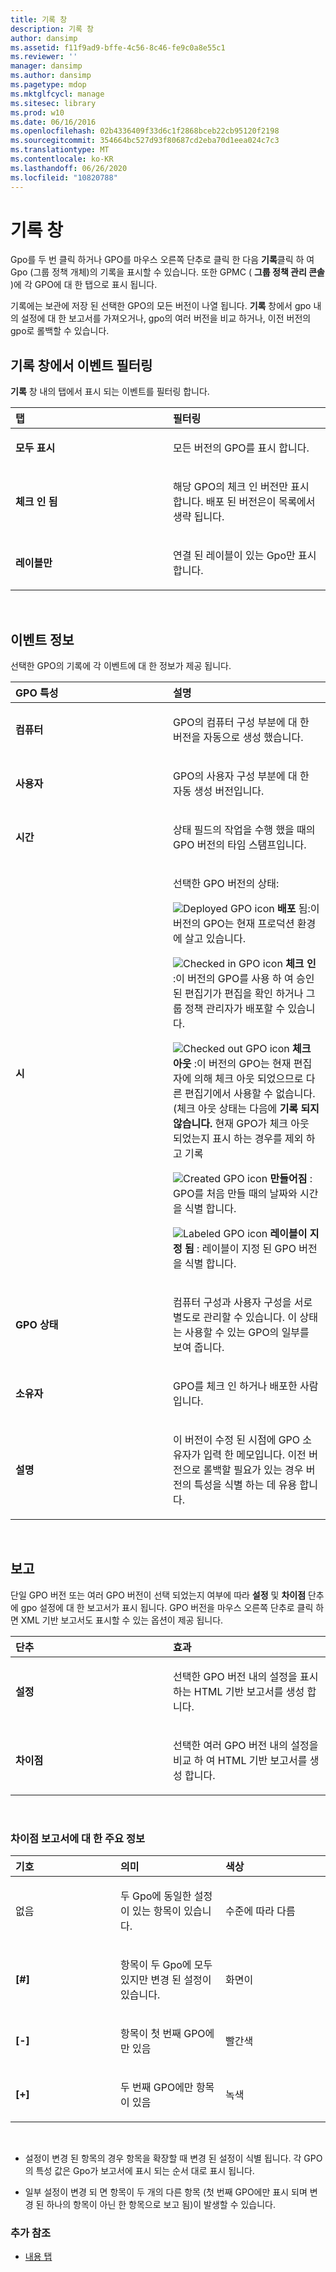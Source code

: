 ```yaml
---
title: 기록 창
description: 기록 창
author: dansimp
ms.assetid: f11f9ad9-bffe-4c56-8c46-fe9c0a8e55c1
ms.reviewer: ''
manager: dansimp
ms.author: dansimp
ms.pagetype: mdop
ms.mktglfcycl: manage
ms.sitesec: library
ms.prod: w10
ms.date: 06/16/2016
ms.openlocfilehash: 02b4336409f33d6c1f2868bceb22cb95120f2198
ms.sourcegitcommit: 354664bc527d93f80687cd2eba70d1eea024c7c3
ms.translationtype: MT
ms.contentlocale: ko-KR
ms.lasthandoff: 06/26/2020
ms.locfileid: "10820788"
---
```

# 기록 창


Gpo를 두 번 클릭 하거나 GPO를 마우스 오른쪽 단추로 클릭 한 다음 **기록**클릭 하 여 Gpo (그룹 정책 개체)의 기록을 표시할 수 있습니다. 또한 GPMC ( **그룹 정책 관리 콘솔** )에 각 GPO에 대 한 탭으로 표시 됩니다.

기록에는 보관에 저장 된 선택한 GPO의 모든 버전이 나열 됩니다. **기록** 창에서 gpo 내의 설정에 대 한 보고서를 가져오거나, gpo의 여러 버전을 비교 하거나, 이전 버전의 gpo로 롤백할 수 있습니다.

## 기록 창에서 이벤트 필터링


**기록** 창 내의 탭에서 표시 되는 이벤트를 필터링 합니다.

<table>
<colgroup>
<col width="50%" />
<col width="50%" />
</colgroup>
<thead>
<tr class="header">
<th align="left">탭</th>
<th align="left">필터링</th>
</tr>
</thead>
<tbody>
<tr class="odd">
<td align="left"><p><strong>모두 표시</strong></p></td>
<td align="left"><p>모든 버전의 GPO를 표시 합니다.</p></td>
</tr>
<tr class="even">
<td align="left"><p><strong>체크 인 됨</strong></p></td>
<td align="left"><p>해당 GPO의 체크 인 버전만 표시 합니다. 배포 된 버전은이 목록에서 생략 됩니다.</p></td>
</tr>
<tr class="odd">
<td align="left"><p><strong>레이블만</strong></p></td>
<td align="left"><p>연결 된 레이블이 있는 Gpo만 표시 합니다.</p></td>
</tr>
</tbody>
</table>

 

## 이벤트 정보


선택한 GPO의 기록에 각 이벤트에 대 한 정보가 제공 됩니다.

<table>
<colgroup>
<col width="50%" />
<col width="50%" />
</colgroup>
<thead>
<tr class="header">
<th align="left">GPO 특성</th>
<th align="left">설명</th>
</tr>
</thead>
<tbody>
<tr class="odd">
<td align="left"><p><strong>컴퓨터</strong></p></td>
<td align="left"><p>GPO의 컴퓨터 구성 부분에 대 한 버전을 자동으로 생성 했습니다.</p></td>
</tr>
<tr class="even">
<td align="left"><p><strong>사용자</strong></p></td>
<td align="left"><p>GPO의 사용자 구성 부분에 대 한 자동 생성 버전입니다.</p></td>
</tr>
<tr class="odd">
<td align="left"><p><strong>시간</strong></p></td>
<td align="left"><p>상태 필드의 작업을 수행 했을 때의 GPO 버전의 타임 스탬프입니다.</p></td>
</tr>
<tr class="even">
<td align="left"><p><strong>시</strong></p></td>
<td align="left"><p>선택한 GPO 버전의 상태:</p>
<p><img src="images/36f6b687-f5cc-40d1-805f-b191d1fb1ace.gif" alt="Deployed GPO icon" /> <strong>배포 </strong> 됨:이 버전의 GPO는 현재 프로덕션 환경에 살고 있습니다.</p>
<p><img src="images/57b610a5-1c71-4d26-9173-d04abd495fcc.gif" alt="Checked in GPO icon" /> <strong>체크 인 </strong> :이 버전의 GPO를 사용 하 여 승인 된 편집기가 편집을 확인 하거나 그룹 정책 관리자가 배포할 수 있습니다.</p>
<p><img src="images/8e7a7c4e-809a-435a-8b29-30d797936210.gif" alt="Checked out GPO icon" /> <strong>체크 아웃 </strong> :이 버전의 GPO는 현재 편집자에 의해 체크 아웃 되었으므로 다른 편집기에서 사용할 수 없습니다. (체크 아웃 상태는 다음에 <strong> 기록 되지 않습니다. </strong>현재 GPO가 체크 아웃 되었는지 표시 하는 경우를 제외 하 고 기록</p>
<p><img src="images/327623bd-0842-4372-be1f-bdc4b8c3481c.gif" alt="Created GPO icon" /> <strong>만들어짐 </strong> : GPO를 처음 만들 때의 날짜와 시간을 식별 합니다.</p>
<p><img src="images/8356fcdc-1279-425b-ab14-a23bcfe391da.gif" alt="Labeled GPO icon" /> <strong>레이블이 지정 됨 </strong> : 레이블이 지정 된 GPO 버전을 식별 합니다.</p></td>
</tr>
<tr class="odd">
<td align="left"><p><strong>GPO 상태</strong></p></td>
<td align="left"><p>컴퓨터 구성과 사용자 구성을 서로 별도로 관리할 수 있습니다. 이 상태는 사용할 수 있는 GPO의 일부를 보여 줍니다.</p></td>
</tr>
<tr class="even">
<td align="left"><p><strong>소유자</strong></p></td>
<td align="left"><p>GPO를 체크 인 하거나 배포한 사람입니다.</p></td>
</tr>
<tr class="odd">
<td align="left"><p><strong>설명</strong></p></td>
<td align="left"><p>이 버전이 수정 된 시점에 GPO 소유자가 입력 한 메모입니다. 이전 버전으로 롤백할 필요가 있는 경우 버전의 특성을 식별 하는 데 유용 합니다.</p></td>
</tr>
</tbody>
</table>

 

## 보고


단일 GPO 버전 또는 여러 GPO 버전이 선택 되었는지 여부에 따라 **설정** 및 **차이점** 단추에 gpo 설정에 대 한 보고서가 표시 됩니다. GPO 버전을 마우스 오른쪽 단추로 클릭 하면 XML 기반 보고서도 표시할 수 있는 옵션이 제공 됩니다.

<table>
<colgroup>
<col width="50%" />
<col width="50%" />
</colgroup>
<thead>
<tr class="header">
<th align="left">단추</th>
<th align="left">효과</th>
</tr>
</thead>
<tbody>
<tr class="odd">
<td align="left"><p><strong>설정</strong></p></td>
<td align="left"><p>선택한 GPO 버전 내의 설정을 표시 하는 HTML 기반 보고서를 생성 합니다.</p></td>
</tr>
<tr class="even">
<td align="left"><p><strong>차이점</strong></p></td>
<td align="left"><p>선택한 여러 GPO 버전 내의 설정을 비교 하 여 HTML 기반 보고서를 생성 합니다.</p></td>
</tr>
</tbody>
</table>

 

### 차이점 보고서에 대 한 주요 정보

<table>
<colgroup>
<col width="33%" />
<col width="33%" />
<col width="33%" />
</colgroup>
<thead>
<tr class="header">
<th align="left">기호</th>
<th align="left">의미</th>
<th align="left">색상</th>
</tr>
</thead>
<tbody>
<tr class="odd">
<td align="left"><p>없음</p></td>
<td align="left"><p>두 Gpo에 동일한 설정이 있는 항목이 있습니다.</p></td>
<td align="left"><p>수준에 따라 다름</p></td>
</tr>
<tr class="even">
<td align="left"><p><strong>[#]</strong></p></td>
<td align="left"><p>항목이 두 Gpo에 모두 있지만 변경 된 설정이 있습니다.</p></td>
<td align="left"><p>화면이</p></td>
</tr>
<tr class="odd">
<td align="left"><p><strong>[-]</strong></p></td>
<td align="left"><p>항목이 첫 번째 GPO에만 있음</p></td>
<td align="left"><p>빨간색</p></td>
</tr>
<tr class="even">
<td align="left"><p><strong>[+]</strong></p></td>
<td align="left"><p>두 번째 GPO에만 항목이 있음</p></td>
<td align="left"><p>녹색</p></td>
</tr>
</tbody>
</table>

 

-   설정이 변경 된 항목의 경우 항목을 확장할 때 변경 된 설정이 식별 됩니다. 각 GPO의 특성 값은 Gpo가 보고서에 표시 되는 순서 대로 표시 됩니다.

-   일부 설정이 변경 되 면 항목이 두 개의 다른 항목 (첫 번째 GPO에만 표시 되며 변경 된 하나의 항목이 아닌 한 항목으로 보고 됨)이 발생할 수 있습니다.

### 추가 참조

-   [내용 탭](contents-tab.md)

 

 





